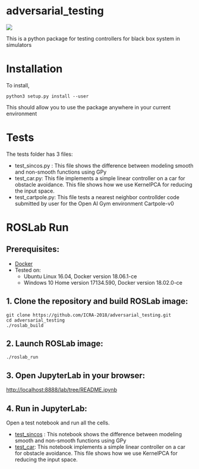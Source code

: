 # adversarial_testing
<a href="#roslab-run"><img src="https://img.shields.io/badge/ROSLab-run-brightgreen.svg"></a>

This is a python package for testing controllers for black box system in simulators

# Installation
To install, 
```
python3 setup.py install --user
```
This should allow you to use the package anywhere in your current environment

# Tests
The tests folder has 3 files:
- test_sincos.py : This file shows the difference between modeling smooth and non-smooth functions using GPy
- test_car.py: This file implements a simple linear controller on a car for obstacle avoidance. This file shows how we use KernelPCA for reducing the input space.
- test_cartpole.py: This file tests a nearest neighbor controllder code submitted by user for the Open AI Gym environment Cartpole-v0

# ROSLab Run

## Prerequisites:
* [Docker](https://www.docker.com/)
* Tested on:
  * Ubuntu Linux 16.04, Docker version 18.06.1-ce
  * Windows 10 Home version 17134.590, Docker version 18.02.0-ce
  
## 1. Clone the repository and build ROSLab image:
```
git clone https://github.com/ICRA-2018/adversarial_testing.git
cd adversarial_testing
./roslab_build
```
## 2. Launch ROSLab image:
```
./roslab_run
```
## 3. Open JupyterLab in your browser:
[http://localhost:8888/lab/tree/README.ipynb](http://localhost:8888/lab/tree/README.ipynb)

## 4. Run in JupyterLab:

Open a test notebook and run all the cells.

- [test_sincos](test_sincos.ipynb) : This notebook shows the difference between modeling smooth and non-smooth functions using GPy
- [test_car](test_car.ipynb): This notebook implements a simple linear controller on a car for obstacle avoidance. This file shows how we use KernelPCA for reducing the input space.
